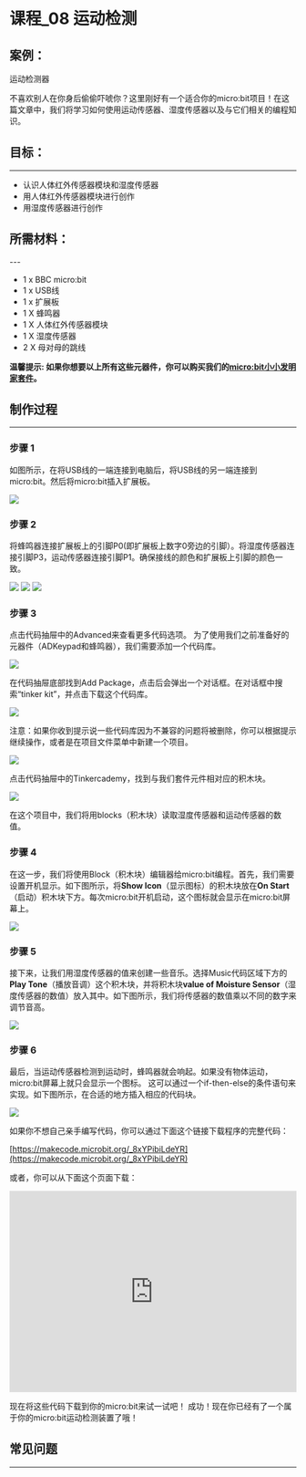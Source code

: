 # 课程_08 运动检测

## 案例：
运动检测器

不喜欢别人在你身后偷偷吓唬你？这里刚好有一个适合你的micro:bit项目！在这篇文章中，我们将学习如何使用运动传感器、湿度传感器以及与它们相关的编程知识。


## 目标：
---
- 认识人体红外传感器模块和湿度传感器
- 用人体红外传感器模块进行创作
- 用湿度传感器进行创作


## 所需材料：  
---  

- 1 x BBC micro:bit
- 1 x USB线
- 1 x 扩展板
- 1 X 蜂鸣器
- 1 X 人体红外传感器模块
- 1 X 湿度传感器
- 2 X 母对母的跳线

**温馨提示: 如果你想要以上所有这些元器件，你可以购买我们的[micro:bit小小发明家套件](https://item.taobao.com/item.htm?spm=a230r.7195193.1997079397.9.z3IMPf&id=564707672256&abbucket=5)。**


## 制作过程
---
### 步骤 1  
如图所示，在将USB线的一端连接到电脑后，将USB线的另一端连接到micro:bit。然后将micro:bit插入扩展板。

![](./images/64lAG8S.jpg)


### 步骤 2  

将蜂鸣器连接扩展板上的引脚P0(即扩展板上数字0旁边的引脚）。将湿度传感器连接引脚P3，运动传感器连接引脚P1。确保接线的颜色和扩展板上引脚的颜色一致。

![](./images/NuBmxhy.jpg)
![](./images/Rj1DnJb.jpg)
![](./images/pHfDOO8.jpg)


### 步骤 3  
点击代码抽屉中的Advanced来查看更多代码选项。
为了使用我们之前准备好的元器件（ADKeypad和蜂鸣器），我们需要添加一个代码库。

![](./images/Lb5u8N0.jpg)

在代码抽屉底部找到Add Package，点击后会弹出一个对话框。在对话框中搜索“tinker kit”，并点击下载这个代码库。

![](./images/pBgBfAm.png)

注意：如果你收到提示说一些代码库因为不兼容的问题将被删除，你可以根据提示继续操作，或者是在项目文件菜单中新建一个项目。

![](./images/SRt0dDo.png)

点击代码抽屉中的Tinkercademy，找到与我们套件元件相对应的积木块。

![](./images/WC0lzLU.png)

在这个项目中，我们将用blocks（积木块）读取湿度传感器和运动传感器的数值。 


### 步骤 4  
在这一步，我们将使用Block（积木块）编辑器给micro:bit编程。首先，我们需要设置开机显示。如下图所示，将**Show Icon**（显示图标）的积木块放在**On Start**（启动）积木块下方。每次micro:bit开机启动，这个图标就会显示在micro:bit屏幕上。

![](./images/NFbqCkL.png)


### 步骤 5  
接下来，让我们用湿度传感器的值来创建一些音乐。选择Music代码区域下方的**Play Tone**（播放音调）这个积木块，并将积木块**value of Moisture Sensor**（湿度传感器的数值）放入其中。如下图所示，我们将传感器的数值乘以不同的数字来调节音高。

![](./images/DfFWFin.png)


### 步骤 6
最后，当运动传感器检测到运动时，蜂鸣器就会响起。如果没有物体运动，micro:bit屏幕上就只会显示一个图标。
这可以通过一个if-then-else的条件语句来实现。如下图所示，在合适的地方插入相应的代码块。

![](./images/fbTZLgN.png)


如果你不想自己亲手编写代码，你可以通过下面这个链接下载程序的完整代码：

[https://makecode.microbit.org/_8xYPibiLdeYR](https://makecode.microbit.org/_8xYPibiLdeYR)

或者，你可以从下面这个页面下载：

<div style="position:relative;height:0;padding-bottom:70%;overflow:hidden;"><iframe style="position:absolute;top:0;left:0;width:100%;height:100%;" src="https://makecode.microbit.org/#pub:_8xYPibiLdeYR" frameborder="0" sandbox="allow-popups allow-forms allow-scripts allow-same-origin"></iframe></div>

现在将这些代码下载到你的micro:bit来试一试吧！
成功！现在你已经有了一个属于你的micro:bit运动检测装置了哦！


## 常见问题
---